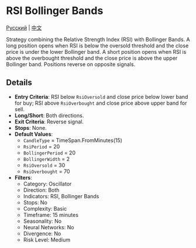 # RSI Bollinger Bands
[Русский](README_ru.md) | [中文](README_cn.md)

Strategy combining the Relative Strength Index (RSI) with Bollinger Bands. A long position opens when RSI is below the oversold threshold and the close price is under the lower Bollinger band. A short position opens when RSI is above the overbought threshold and the close price is above the upper Bollinger band. Positions reverse on opposite signals.

## Details

- **Entry Criteria**: RSI below `RsiOversold` and close price below lower band for buy; RSI above `RsiOverbought` and close price above upper band for sell.
- **Long/Short**: Both directions.
- **Exit Criteria**: Reverse signal.
- **Stops**: None.
- **Default Values**:
  - `CandleType` = TimeSpan.FromMinutes(15)
  - `RsiPeriod` = 20
  - `BollingerPeriod` = 20
  - `BollingerWidth` = 2
  - `RsiOversold` = 30
  - `RsiOverbought` = 70
- **Filters**:
  - Category: Oscillator
  - Direction: Both
  - Indicators: RSI, Bollinger Bands
  - Stops: No
  - Complexity: Basic
  - Timeframe: 15 minutes
  - Seasonality: No
  - Neural Networks: No
  - Divergence: No
  - Risk Level: Medium
